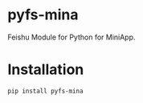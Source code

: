 # pyfs-mina

Feishu Module for Python for MiniApp.

# Installation

```shell
pip install pyfs-mina
```
